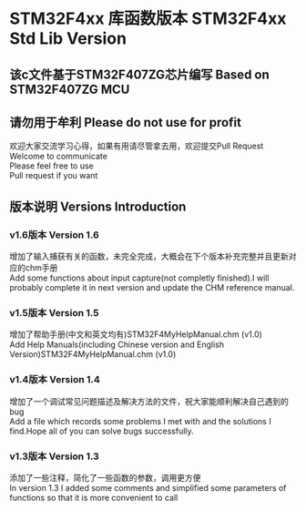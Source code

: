 # STM32F4xx 库函数版本 STM32F4xx Std Lib Version
## 该c文件基于STM32F407ZG芯片编写 Based on STM32F407ZG MCU
## 请勿用于牟利 Please do not use for profit

欢迎大家交流学习心得，如果有用请尽管拿去用，欢迎提交Pull Request<br>
Welcome to communicate<br>
Please feel free to use<br>
Pull request if you want<br>
## 版本说明 Versions Introduction
### v1.6版本 Version 1.6
增加了输入捕获有关的函数，未完全完成，大概会在下个版本补充完整并且更新对应的chm手册<br>
Add some functions about input capture(not completly finished).I will probably complete it in next version and update the CHM reference manual.<br>
### v1.5版本 Version 1.5
增加了帮助手册(中文和英文均有)STM32F4MyHelpManual.chm (v1.0)<br>
Add Help Manuals(including Chinese version and English Version)STM32F4MyHelpManual.chm (v1.0)<br>
### v1.4版本 Version 1.4
增加了一个调试常见问题描述及解决方法的文件，祝大家能顺利解决自己遇到的bug<br>
Add a file which records some problems I met with and the solutions I find.Hope all of you can solve bugs successfully.<br>
### v1.3版本 Version 1.3
添加了一些注释，简化了一些函数的参数，调用更方便<br>
In version 1.3 I added some comments and simplified some parameters of functions so that it is more convenient to call<br>